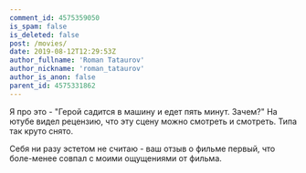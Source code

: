```yaml
---
comment_id: 4575359050
is_spam: false
is_deleted: false
post: /movies/
date: 2019-08-12T12:29:53Z
author_fullname: 'Roman Tataurov'
author_nickname: 'roman_tataurov'
author_is_anon: false
parent_id: 4575331862
---
```


<p>Я про это - "Герой садится в машину и едет пять минут. Зачем?" На ютубе видел рецензию, что эту сцену можно смотреть и смотреть. Типа так круто снято.</p><p>Себя ни разу эстетом не считаю - ваш отзыв о фильме первый, что боле-менее совпал с моими ощущениями от фильма.</p>
